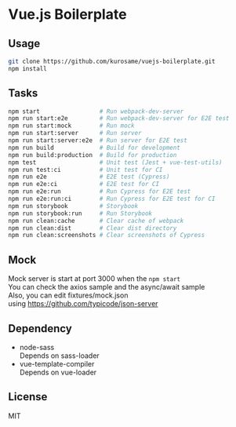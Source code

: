 # Vue.js Boilerplate

## Usage

```sh
git clone https://github.com/kurosame/vuejs-boilerplate.git
npm install
```

## Tasks

```sh
npm start                 # Run webpack-dev-server
npm run start:e2e         # Run webpack-dev-server for E2E test
npm run start:mock        # Run mock
npm run start:server      # Run server
npm run start:server:e2e  # Run server for E2E test
npm run build             # Build for development
npm run build:production  # Build for production
npm test                  # Unit test (Jest + vue-test-utils)
npm run test:ci           # Unit test for CI
npm run e2e               # E2E test (Cypress)
npm run e2e:ci            # E2E test for CI
npm run e2e:run           # Run Cypress for E2E test
npm run e2e:run:ci        # Run Cypress for E2E test for CI
npm run storybook         # Storybook
npm run storybook:run     # Run Storybook
npm run clean:cache       # Clear cache of webpack
npm run clean:dist        # Clear dist directory
npm run clean:screenshots # Clear screenshots of Cypress
```

## Mock

Mock server is start at port 3000 when the `npm start`\
You can check the axios sample and the async/await sample\
Also, you can edit fixtures/mock.json\
using https://github.com/typicode/json-server

## Dependency

- node-sass  
  Depends on sass-loader
- vue-template-compiler  
  Depends on vue-loader

## License

MIT
